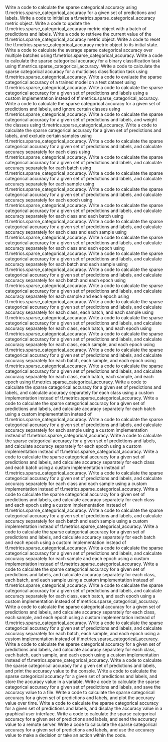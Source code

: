Write a code to calculate the sparse categorical accuracy using tf.metrics.sparse_categorical_accuracy for a given set of predictions and labels.
Write a code to initialize a tf.metrics.sparse_categorical_accuracy metric object.
Write a code to update the tf.metrics.sparse_categorical_accuracy metric object with a batch of predictions and labels.
Write a code to retrieve the current value of the tf.metrics.sparse_categorical_accuracy metric object.
Write a code to reset the tf.metrics.sparse_categorical_accuracy metric object to its initial state.
Write a code to calculate the average sparse categorical accuracy over multiple batches using tf.metrics.sparse_categorical_accuracy.
Write a code to calculate the sparse categorical accuracy for a binary classification task using tf.metrics.sparse_categorical_accuracy.
Write a code to calculate the sparse categorical accuracy for a multiclass classification task using tf.metrics.sparse_categorical_accuracy.
Write a code to evaluate the sparse categorical accuracy of a trained model on a test dataset using tf.metrics.sparse_categorical_accuracy.
Write a code to calculate the sparse categorical accuracy for a given set of predictions and labels using a custom implementation instead of tf.metrics.sparse_categorical_accuracy.
Write a code to calculate the sparse categorical accuracy for a given set of predictions and labels, and ignore certain classes using tf.metrics.sparse_categorical_accuracy.
Write a code to calculate the sparse categorical accuracy for a given set of predictions and labels, and weight the classes using tf.metrics.sparse_categorical_accuracy.
Write a code to calculate the sparse categorical accuracy for a given set of predictions and labels, and exclude certain samples using tf.metrics.sparse_categorical_accuracy.
Write a code to calculate the sparse categorical accuracy for a given set of predictions and labels, and calculate accuracy separately for each class using tf.metrics.sparse_categorical_accuracy.
Write a code to calculate the sparse categorical accuracy for a given set of predictions and labels, and calculate accuracy separately for each batch using tf.metrics.sparse_categorical_accuracy.
Write a code to calculate the sparse categorical accuracy for a given set of predictions and labels, and calculate accuracy separately for each sample using tf.metrics.sparse_categorical_accuracy.
Write a code to calculate the sparse categorical accuracy for a given set of predictions and labels, and calculate accuracy separately for each epoch using tf.metrics.sparse_categorical_accuracy.
Write a code to calculate the sparse categorical accuracy for a given set of predictions and labels, and calculate accuracy separately for each class and each batch using tf.metrics.sparse_categorical_accuracy.
Write a code to calculate the sparse categorical accuracy for a given set of predictions and labels, and calculate accuracy separately for each class and each sample using tf.metrics.sparse_categorical_accuracy.
Write a code to calculate the sparse categorical accuracy for a given set of predictions and labels, and calculate accuracy separately for each class and each epoch using tf.metrics.sparse_categorical_accuracy.
Write a code to calculate the sparse categorical accuracy for a given set of predictions and labels, and calculate accuracy separately for each batch and each sample using tf.metrics.sparse_categorical_accuracy.
Write a code to calculate the sparse categorical accuracy for a given set of predictions and labels, and calculate accuracy separately for each batch and each epoch using tf.metrics.sparse_categorical_accuracy.
Write a code to calculate the sparse categorical accuracy for a given set of predictions and labels, and calculate accuracy separately for each sample and each epoch using tf.metrics.sparse_categorical_accuracy.
Write a code to calculate the sparse categorical accuracy for a given set of predictions and labels, and calculate accuracy separately for each class, each batch, and each sample using tf.metrics.sparse_categorical_accuracy.
Write a code to calculate the sparse categorical accuracy for a given set of predictions and labels, and calculate accuracy separately for each class, each batch, and each epoch using tf.metrics.sparse_categorical_accuracy.
Write a code to calculate the sparse categorical accuracy for a given set of predictions and labels, and calculate accuracy separately for each class, each sample, and each epoch using tf.metrics.sparse_categorical_accuracy.
Write a code to calculate the sparse categorical accuracy for a given set of predictions and labels, and calculate accuracy separately for each batch, each sample, and each epoch using tf.metrics.sparse_categorical_accuracy.
Write a code to calculate the sparse categorical accuracy for a given set of predictions and labels, and calculate accuracy separately for each class, each batch, each sample, and each epoch using tf.metrics.sparse_categorical_accuracy.
Write a code to calculate the sparse categorical accuracy for a given set of predictions and labels, and calculate accuracy separately for each class using a custom implementation instead of tf.metrics.sparse_categorical_accuracy.
Write a code to calculate the sparse categorical accuracy for a given set of predictions and labels, and calculate accuracy separately for each batch using a custom implementation instead of tf.metrics.sparse_categorical_accuracy.
Write a code to calculate the sparse categorical accuracy for a given set of predictions and labels, and calculate accuracy separately for each sample using a custom implementation instead of tf.metrics.sparse_categorical_accuracy.
Write a code to calculate the sparse categorical accuracy for a given set of predictions and labels, and calculate accuracy separately for each epoch using a custom implementation instead of tf.metrics.sparse_categorical_accuracy.
Write a code to calculate the sparse categorical accuracy for a given set of predictions and labels, and calculate accuracy separately for each class and each batch using a custom implementation instead of tf.metrics.sparse_categorical_accuracy.
Write a code to calculate the sparse categorical accuracy for a given set of predictions and labels, and calculate accuracy separately for each class and each sample using a custom implementation instead of tf.metrics.sparse_categorical_accuracy.
Write a code to calculate the sparse categorical accuracy for a given set of predictions and labels, and calculate accuracy separately for each class and each epoch using a custom implementation instead of tf.metrics.sparse_categorical_accuracy.
Write a code to calculate the sparse categorical accuracy for a given set of predictions and labels, and calculate accuracy separately for each batch and each sample using a custom implementation instead of tf.metrics.sparse_categorical_accuracy.
Write a code to calculate the sparse categorical accuracy for a given set of predictions and labels, and calculate accuracy separately for each batch and each epoch using a custom implementation instead of tf.metrics.sparse_categorical_accuracy.
Write a code to calculate the sparse categorical accuracy for a given set of predictions and labels, and calculate accuracy separately for each sample and each epoch using a custom implementation instead of tf.metrics.sparse_categorical_accuracy.
Write a code to calculate the sparse categorical accuracy for a given set of predictions and labels, and calculate accuracy separately for each class, each batch, and each sample using a custom implementation instead of tf.metrics.sparse_categorical_accuracy.
Write a code to calculate the sparse categorical accuracy for a given set of predictions and labels, and calculate accuracy separately for each class, each batch, and each epoch using a custom implementation instead of tf.metrics.sparse_categorical_accuracy.
Write a code to calculate the sparse categorical accuracy for a given set of predictions and labels, and calculate accuracy separately for each class, each sample, and each epoch using a custom implementation instead of tf.metrics.sparse_categorical_accuracy.
Write a code to calculate the sparse categorical accuracy for a given set of predictions and labels, and calculate accuracy separately for each batch, each sample, and each epoch using a custom implementation instead of tf.metrics.sparse_categorical_accuracy.
Write a code to calculate the sparse categorical accuracy for a given set of predictions and labels, and calculate accuracy separately for each class, each batch, each sample, and each epoch using a custom implementation instead of tf.metrics.sparse_categorical_accuracy.
Write a code to calculate the sparse categorical accuracy for a given set of predictions and labels, and print the accuracy value to the console.
Write a code to calculate the sparse categorical accuracy for a given set of predictions and labels, and store the accuracy value in a variable.
Write a code to calculate the sparse categorical accuracy for a given set of predictions and labels, and save the accuracy value to a file.
Write a code to calculate the sparse categorical accuracy for a given set of predictions and labels, and plot the accuracy value over time.
Write a code to calculate the sparse categorical accuracy for a given set of predictions and labels, and display the accuracy value in a graphical user interface.
Write a code to calculate the sparse categorical accuracy for a given set of predictions and labels, and send the accuracy value to a remote server.
Write a code to calculate the sparse categorical accuracy for a given set of predictions and labels, and use the accuracy value to make a decision or take an action within the code.